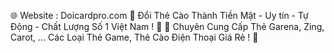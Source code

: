 🌐 Website : Doicardpro.com
🔰 Đổi Thẻ Cào Thành Tiền Mặt - Uy tín - Tự Động - Chất Lượng Số 1 Việt Nam ! 💸
🔰 Chuyên Cung Cấp Thẻ Garena, Zing, Carot, ... Các Loại Thẻ Game, Thẻ Cào Điện Thoại Giá Rẻ ! 💸
